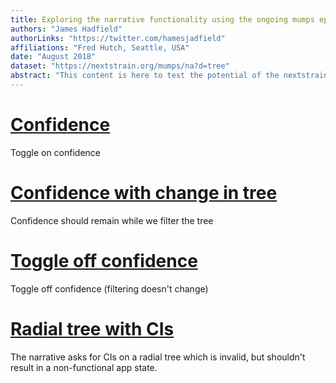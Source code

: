```yaml
---
title: Exploring the narrative functionality using the ongoing mumps epidemic in North America
authors: "James Hadfield"
authorLinks: "https://twitter.com/hamesjadfield"
affiliations: "Fred Hutch, Seattle, USA"
date: "August 2018"
dataset: "https://nextstrain.org/mumps/na?d=tree"
abstract: "This content is here to test the potential of the nextstrain (auspice) narrative functionality. It uses the Publicly available North American mumps dataset [here](https://www.nextstrain.org/mumps/na) to explore what's possible using narratives."
---
```



# [Confidence](https://nextstrain.org/mumps/na?d=tree&p=full&ci)

Toggle on confidence

# [Confidence with change in tree](https://nextstrain.org/mumps/na?d=tree&p=full&ci&f_division=Washington)

Confidence should remain while we filter the tree


# [Toggle off confidence](https://nextstrain.org/mumps/na?d=tree&p=full&f_division=Washington)

Toggle off confidence (filtering doesn't change)


# [Radial tree with CIs](https://nextstrain.org/mumps/na?d=tree&p=full&ci&l=radial)

The narrative asks for CIs on a radial tree which is invalid, but shouldn't result in a non-functional app state.
